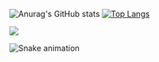 
![Anurag's GitHub stats](https://github-readme-stats.vercel.app/api?username=Marcos-Auguusto&show_icons=true&theme=react)
[![Top Langs](https://github-readme-stats.vercel.app/api/top-langs/?username=Marcos-Auguusto&hide_progress=true&theme=react)](https://github.com/anuraghazra/github-readme-stats)


<img src="https://cdn.jsdelivr.net/gh/devicons/devicon/icons/css3/css3-plain.svg" style="font-size:24px;" />
          

 
![Snake animation](https://github.com/Marcos-Auguusto/Marcos-Auguusto/blob/output/github-contribution-grid-snake.svg)

